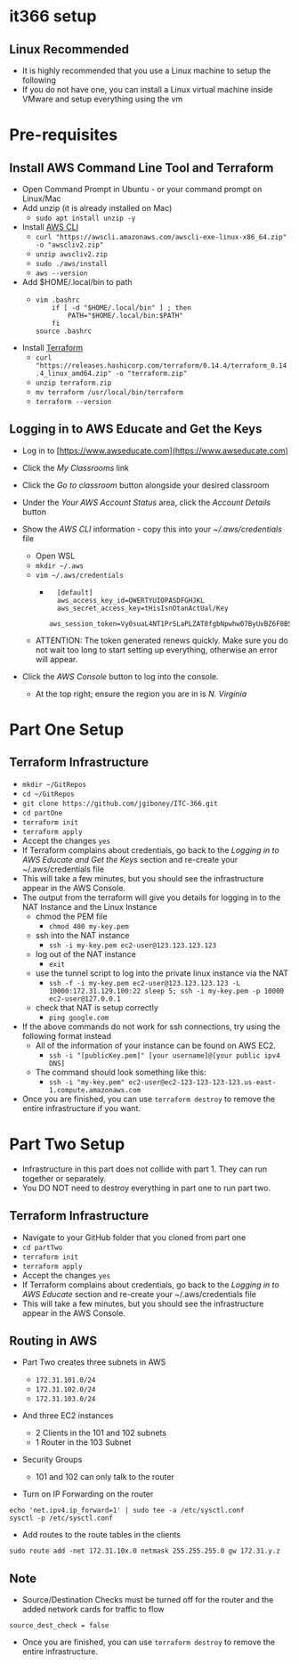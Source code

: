 # it366 setup

## Linux Recommended

- It is highly recommended that you use a Linux machine to setup the following
- If you do not have one, you can install a Linux virtual machine inside VMware and setup everything using the vm

# Pre-requisites

## Install AWS Command Line Tool and Terraform

- Open Command Prompt in Ubuntu - or your command prompt on Linux/Mac
- Add unzip (it is already installed on Mac)
    - ```sudo apt install unzip -y```
- Install [AWS CLI](https://docs.aws.amazon.com/cli/latest/userguide/install-cliv2-linux.html)
    - ```curl "https://awscli.amazonaws.com/awscli-exe-linux-x86_64.zip" -o "awscliv2.zip"```
    - ```unzip awscliv2.zip```
    - ```sudo ./aws/install```
    - ```aws --version```
- Add $HOME/.local/bin to path
    - ```
      vim .bashrc
          if [ -d "$HOME/.local/bin" ] ; then
              PATH="$HOME/.local/bin:$PATH"
          fi
      source .bashrc
      ```
- Install [Terraform](https://www.terraform.io/downloads.html)
    - ```curl "https://releases.hashicorp.com/terraform/0.14.4/terraform_0.14.4_linux_amd64.zip" -o "terraform.zip"```
    - ```unzip terraform.zip```
    - ```mv terraform /usr/local/bin/terraform```
    - ```terraform --version```

## Logging in to AWS Educate and Get the Keys

- Log in to [https://www.awseducate.com](https://www.awseducate.com)
- Click the *My Classrooms* link
- Click the *Go to classroom* button alongside your desired classroom
- Under the *Your AWS Account Status* area, click the *Account Details* button
- Show the *AWS CLI* information - copy this into your *~/.aws/credentials* file
    - Open WSL
    - ```mkdir ~/.aws```
    - ```vim ~/.aws/credentials```
        - ```
            [default]
            aws_access_key_id=QWERTYUIOPASDFGHJKL
            aws_secret_access_key=tHisIsnOtanActUal/Key
            aws_session_token=Vy0suaL4NT1PrSLaPLZAT8fgbNpwhw07ByUvBZ6F0BSITkbUyrIOFUdQu6HDYVhskoQt4OGvTzi0PdLQwvI8FNnMrkESlFxeLSxVy0suaL4NT1PrSLaPLZAT8fgbNpwhw07ByUvBZ6F0BSITkbUyrIOFUdQu6HDYVhskoQt4OGvTzi0PdLQwvI8FNnMrkESlFxeLSxVy0suaL4NT1PrSLaPLZAT8fgbNpwhw07ByUvBZ6F0BSITkbUyrIOFUdQu6HDYVhskoQt4OGvTzi0PdLQwvI8FNnMrkESlFxeLSx
            ```
    - ATTENTION: The token generated renews quickly. Make sure you do not wait too long to start setting up everything, otherwise an error will appear.

- Click the *AWS Console* button to log into the console.
    - At the top right; ensure the region you are in is *N. Virginia*

# Part One Setup

## Terraform Infrastructure

- ```mkdir ~/GitRepos```
- ```cd ~/GitRepos```
- ```git clone https://github.com/jgiboney/ITC-366.git```
- ```cd partOne```
- ```terraform init```
- ```terraform apply```
- Accept the changes ```yes```
- If Terraform complains about credentials, go back to the *Logging in to AWS Educate and Get the Keys* section and re-create your ~/.aws/credentials file
- This will take a few minutes, but you should see the infrastructure appear in the AWS Console.
- The output from the terraform will give you details for logging in to the NAT Instance and the Linux Instance
    - chmod the PEM file
        - ```chmod 400 my-key.pem```
    - ssh into the NAT instance
        - ```ssh -i my-key.pem ec2-user@123.123.123.123```
    - log out of the NAT instance
        - ```exit```
    - use the tunnel script to log into the private linux instance via the NAT
        - ```ssh -f -i my-key.pem ec2-user@123.123.123.123 -L 10000:172.31.129.100:22 sleep 5; ssh -i my-key.pem -p 10000 ec2-user@127.0.0.1```
    - check that NAT is setup correctly
        - ```ping google.com```
- If the above commands do not work for ssh connections, try using the following format instead
    - All of the information of your instance can be found on AWS EC2.
        - ```ssh -i "[publicKey.pem]" [your username]@[your public ipv4 DNS]```
    - The command should look something like this:
        - ```ssh -i "my-key.pem" ec2-user@ec2-123-123-123-123.us-east-1.compute.amazonaws.com```
- Once you are finished, you can use ```terraform destroy``` to remove the entire infrastructure if you want.

# Part Two Setup

- Infrastructure in this part does not collide with part 1. They can run together or separately.
- You DO NOT need to destroy everything in part one to run part two.

## Terraform Infrastructure

- Navigate to your GitHub folder that you cloned from part one
- ```cd partTwo```
- ```terraform init```
- ```terraform apply```
- Accept the changes ```yes```
- If Terraform complains about credentials, go back to the *Logging in to AWS Educate* section and re-create your ~/.aws/credentials file
- This will take a few minutes, but you should see the infrastructure appear in the AWS Console.

## Routing in AWS

- Part Two creates three subnets in AWS
    - ```172.31.101.0/24```
    - ```172.31.102.0/24```
    - ```172.31.103.0/24```
- And three EC2 instances
    - 2 Clients in the 101 and 102 subnets
    - 1 Router in the 103 Subnet
- Security Groups
    - 101 and 102 can only talk to the router

- Turn on IP Forwarding on the router
```
echo 'net.ipv4.ip_forward=1' | sudo tee -a /etc/sysctl.conf
sysctl -p /etc/sysctl.conf
```

- Add routes to the route tables in the clients
```
sudo route add -net 172.31.10x.0 netmask 255.255.255.0 gw 172.31.y.z
```
## Note
- Source/Destination Checks must be turned off for the router and the added network cards for traffic to flow
```
source_dest_check = false
```
- Once you are finished, you can use ```terraform destroy``` to remove the entire infrastructure.
